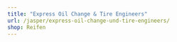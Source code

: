 ```yaml
---
title: "Express Oil Change & Tire Engineers"
url: /jasper/express-oil-change-und-tire-engineers/
shop: Reifen
---
```

